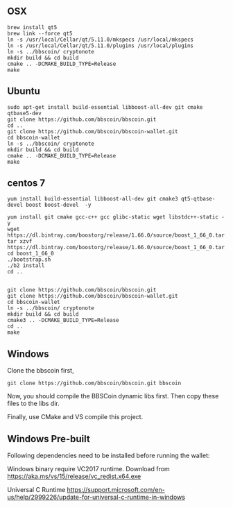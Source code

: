 ## OSX
```
brew install qt5
brew link --force qt5
ln -s /usr/local/Cellar/qt/5.11.0/mkspecs /usr/local/mkspecs
ln -s /usr/local/Cellar/qt/5.11.0/plugins /usr/local/plugins
ln -s ../bbscoin/ cryptonote
mkdir build && cd build
cmake .. -DCMAKE_BUILD_TYPE=Release
make
```

## Ubuntu
```
sudo apt-get install build-essential libboost-all-dev git cmake qtbase5-dev
git clone https://github.com/bbscoin/bbscoin.git
cd ..
git clone https://github.com/bbscoin/bbscoin-wallet.git
cd bbscoin-wallet
ln -s ../bbscoin/ cryptonote
mkdir build && cd build
cmake .. -DCMAKE_BUILD_TYPE=Release
make
```


## centos 7
```
yum install build-essential libboost-all-dev git cmake3 qt5-qtbase-devel boost boost-devel  -y 

yum install git cmake gcc-c++ gcc glibc-static wget libstdc++-static -y
wget https://dl.bintray.com/boostorg/release/1.66.0/source/boost_1_66_0.tar.gz
tar xzvf https://dl.bintray.com/boostorg/release/1.66.0/source/boost_1_66_0.tar.gz
cd boost_1_66_0
./bootstrap.sh
./b2 install
cd ..


git clone https://github.com/bbscoin/bbscoin.git
git clone https://github.com/bbscoin/bbscoin-wallet.git
cd bbscoin-wallet
ln -s ../bbscoin/ cryptonote
mkdir build && cd build
cmake3 .. -DCMAKE_BUILD_TYPE=Release
cd ..
make
```

## Windows

Clone the bbscoin first,

```
git clone https://github.com/bbscoin/bbscoin.git bbscoin
```

Now, you should compile the BBSCoin dynamic libs first.
Then copy these files to the libs dir.

Finally, use CMake and VS compile this project.

## Windows Pre-built

Following dependencies need to be installed before running the wallet:

Windows binary require VC2017 runtime.
Download from https://aka.ms/vs/15/release/vc_redist.x64.exe

Universal C Runtime
https://support.microsoft.com/en-us/help/2999226/update-for-universal-c-runtime-in-windows
